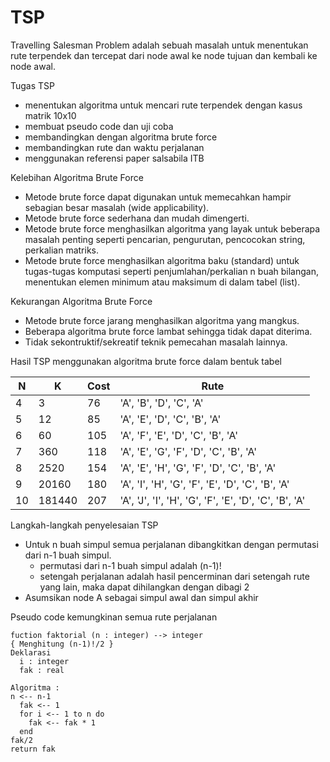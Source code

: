 # TSP

Travelling Salesman Problem adalah sebuah masalah untuk menentukan rute terpendek dan tercepat dari node awal ke node tujuan dan kembali ke node awal.

Tugas TSP
  - menentukan algoritma untuk mencari rute terpendek dengan kasus matrik 10x10
  - membuat pseudo code dan uji coba 
  - membandingkan dengan algoritma brute force 
  - membandingkan rute dan waktu perjalanan
  - menggunakan referensi paper salsabila ITB

Kelebihan Algoritma Brute Force
  - Metode brute force dapat digunakan untuk memecahkan hampir sebagian besar masalah (wide applicability).
  - Metode brute force sederhana dan mudah dimengerti.
  - Metode brute force menghasilkan algoritma yang layak untuk beberapa masalah penting seperti pencarian, pengurutan, pencocokan string, perkalian matriks.
  - Metode brute force menghasilkan algoritma baku (standard) untuk tugas-tugas komputasi seperti penjumlahan/perkalian n buah bilangan, menentukan elemen minimum atau maksimum di dalam tabel (list).

Kekurangan Algoritma Brute Force
  - Metode brute force jarang menghasilkan algoritma yang mangkus.
  - Beberapa algoritma brute force lambat sehingga tidak dapat diterima.
  - Tidak sekontruktif/sekreatif teknik pemecahan masalah lainnya.

Hasil TSP menggunakan algoritma brute force dalam bentuk tabel

|N    |K      |Cost   |Rute                                                 |   
|-----|-------|-------|-----------------------------------------------------|
|4    |3      |76     |'A', 'B', 'D', 'C', 'A'                              |   
|5    |12     |85     |'A', 'E', 'D', 'C', 'B', 'A'                         |   
|6    |60     |105    |'A', 'F', 'E', 'D', 'C', 'B', 'A'                    |   
|7    |360    |118    |'A', 'E', 'G', 'F', 'D', 'C', 'B', 'A'               |   
|8    |2520   |154    |'A', 'E', 'H', 'G', 'F', 'D', 'C', 'B', 'A'          |  
|9    |20160  |180    |'A', 'I', 'H', 'G', 'F', 'E', 'D', 'C', 'B', 'A'     |  
|10   |181440 |207    |'A', 'J', 'I', 'H', 'G', 'F', 'E', 'D', 'C', 'B', 'A'|  

Langkah-langkah penyelesaian TSP
  - Untuk n buah simpul semua perjalanan dibangkitkan dengan permutasi dari n-1 buah simpul.
    - permutasi dari n-1 buah simpul adalah (n-1)!
    - setengah perjalanan adalah hasil pencerminan dari setengah rute yang lain, maka dapat dihilangkan dengan dibagi 2
  - Asumsikan node A sebagai simpul awal dan simpul akhir

Pseudo code kemungkinan semua rute perjalanan
```
fuction faktorial (n : integer) --> integer
{ Menghitung (n-1)!/2 }
Deklarasi
  i : integer
  fak : real
  
Algoritma :
n <-- n-1
  fak <-- 1
  for i <-- 1 to n do
    fak <-- fak * 1
  end
fak/2  
return fak
```
